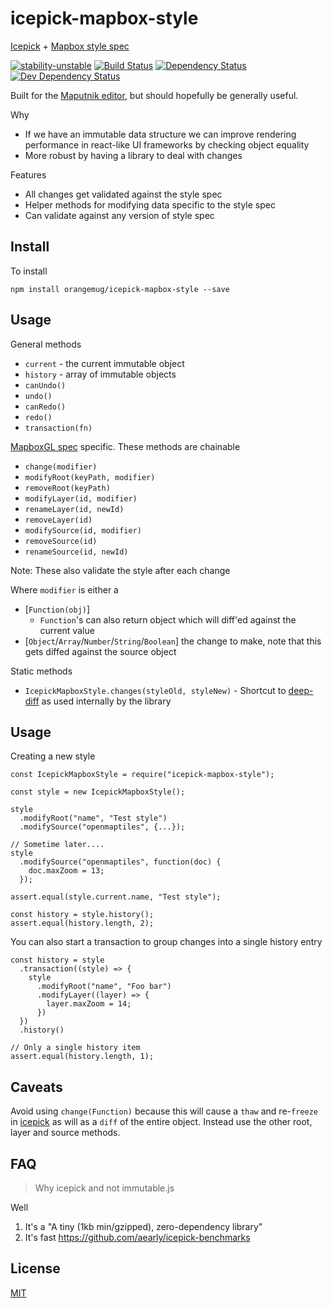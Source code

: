 # icepick-mapbox-style
[Icepick](https://github.com/aearly/icepick) + [Mapbox style spec](https://www.mapbox.com/mapbox-gl-js/style-spec/)

[![stability-unstable](https://img.shields.io/badge/stability-unstable-yellow.svg)][stability]
[![Build Status](https://circleci.com/gh/orangemug/icepick-mapbox-style.png?style=shield)][circleci]
[![Dependency Status](https://david-dm.org/orangemug/icepick-mapbox-style.svg)][dm-prod]
[![Dev Dependency Status](https://david-dm.org/orangemug/icepick-mapbox-style/dev-status.svg)][dm-dev]

[stability]:   https://github.com/orangemug/stability-badges#unstable
[circleci]:    https://circleci.com/gh/orangemug/icepick-mapbox-style
[dm-prod]:     https://david-dm.org/orangemug/icepick-mapbox-style
[dm-dev]:      https://david-dm.org/orangemug/icepick-mapbox-style#info=devDependencies

Built for the [Maputnik editor](https://github.com/maputnik/editor), but should hopefully be generally useful.

Why

 - If we have an immutable data structure we can improve rendering performance in react-like UI frameworks by checking object equality
 - More robust by having a library to deal with changes

Features

 - All changes get validated against the style spec
 - Helper methods for modifying data specific to the style spec
 - Can validate against any version of style spec


## Install
To install

```
npm install orangemug/icepick-mapbox-style --save
```


## Usage
General methods

 - `current` - the current immutable object
 - `history` - array of immutable objects
 - `canUndo()`
 - `undo()`
 - `canRedo()`
 - `redo()`
 - `transaction(fn)`

[MapboxGL spec](https://www.mapbox.com/mapbox-gl-js/style-spec) specific. These methods are chainable

 - `change(modifier)`
 - `modifyRoot(keyPath, modifier)`
 - `removeRoot(keyPath)`
 - `modifyLayer(id, modifier)`
 - `renameLayer(id, newId)`
 - `removeLayer(id)`
 - `modifySource(id, modifier)`
 - `removeSource(id)`
 - `renameSource(id, newId)`

Note: These also validate the style after each change

Where `modifier` is either a

 - [`Function(obj)`]
   - `Function`'s can also return object which will diff'ed against the current value
 - [`Object`/`Array`/`Number`/`String`/`Boolean`] the change to make, note that this gets diffed against the source object

Static methods

 - `IcepickMapboxStyle.changes(styleOld, styleNew)` - Shortcut to [deep-diff]() as used internally by the library


## Usage
Creating a new style

```
const IcepickMapboxStyle = require("icepick-mapbox-style");

const style = new IcepickMapboxStyle();

style
  .modifyRoot("name", "Test style")
  .modifySource("openmaptiles", {...});

// Sometime later....
style
  .modifySource("openmaptiles", function(doc) {
    doc.maxZoom = 13;
  });

assert.equal(style.current.name, "Test style");

const history = style.history();
assert.equal(history.length, 2);
```

You can also start a transaction to group changes into a single history entry

```
const history = style
  .transaction((style) => {
    style
      .modifyRoot("name", "Foo bar")
      .modifyLayer((layer) => {
        layer.maxZoom = 14;
      })
  })
  .history()

// Only a single history item
assert.equal(history.length, 1);
```


## Caveats
Avoid using `change(Function)` because this will cause a `thaw` and re-`freeze` in [icepick](https://github.com/aearly/icepick) as will as a `diff` of the entire object. Instead use the other root, layer and source methods.


## FAQ

> Why icepick and not immutable.js

Well

 1. It's a "A tiny (1kb min/gzipped), zero-dependency library"
 2. It's fast <https://github.com/aearly/icepick-benchmarks>



## License
[MIT](LICENSE)

